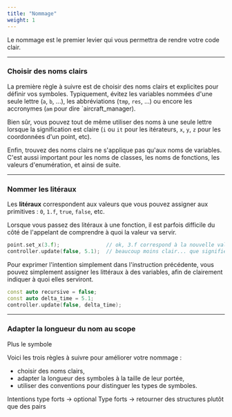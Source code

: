 ```yaml
---
title: "Nommage"
weight: 1
---
```


Le nommage est le premier levier qui vous permettra de rendre votre code clair.

---

### Choisir des noms clairs

La première règle à suivre est de choisir des noms clairs et explicites pour définir vos symboles.
Typiquement, évitez les variables nommées d'une seule lettre (`a`, `b`, ...), les abbréviations (`tmp`, `res`, ...) ou encore les accronymes (`am` pour dire `aircraft_manager).

Bien sûr, vous pouvez tout de même utiliser des noms à une seule lettre lorsque la signification est claire (`i` ou `it` pour les itérateurs, `x`, `y`, `z` pour les coordonnées d'un point, etc).

Enfin, trouvez des noms clairs ne s'applique pas qu'aux noms de variables.
C'est aussi important pour les noms de classes, les noms de fonctions, les valeurs d'enumération, et ainsi de suite.

---

### Nommer les litéraux

Les **litéraux** correspondent aux valeurs que vous pouvez assigner aux primitives : `0`, `1.f`, `true`, `false`, etc.

Lorsque vous passez des litéraux à une fonction, il est parfois difficile du côté de l'appelant de comprendre à quoi la valeur va servir.
```cpp
point.set_x(3.f);               // ok, 3.f correspond à la nouvelle valeur de x.
controller.update(false, 5.1);  // beaucoup moins clair... que signifie false et 5.1 ici ?
```

Pour exprimer l'intention simplement dans l'instruction précédente, vous pouvez simplement assigner les littéraux à des variables, afin de clairement indiquer à quoi elles serviront.
```cpp
const auto recursive = false;
const auto delta_time = 5.1;
controller.update(false, delta_time);
```

---

### Adapter la longueur du nom au scope

Plus le symbole 


Voici les trois règles à suivre pour améliorer votre nommage :
- choisir des noms clairs,
- adapter la longueur des symboles à la taille de leur portée,
- utiliser des conventions pour distinguer les types de symboles.





Intentions type forts -> optional
Type forts -> retourner des structures plutôt que des pairs

